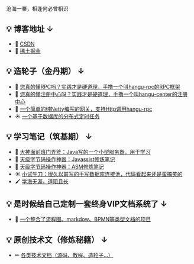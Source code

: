 沧海一粟，相逢何必曾相识

<h2>💡 博客地址 ↓</h2>

<ul>
    
<li>📃 <a href="https://blog.csdn.net/qq_27785239?type=blog">CSDN</a></li>
    
<li>📃 <a href="https://juejin.cn/user/2173083940028583/columns">稀土掘金</a></li>

</ul>

<h2>💡 造轮子（金丹期） ↓</h2>

<ul>

<li>🔨 <a href="https://github.com/yomea/hangu-rpc">您真的懂RPC吗？实践才是硬道理，手撸一个叫hangu-rpc的RPC框架</a></li>
    
<li>🍉 <a href="https://github.com/yomea/hangu-rpc">您真的懂注册中心吗？实践才是硬道理，手撸一个叫hangu-center的注册中心</a></li>
    
<li>🌙 <a href="https://github.com/yomea/hangu-gateway">一个简单的纯Netty编写的网关，支持Http调用hangu-rpc</a></li>
    
<li>☀ <a href="https://github.com/yomea/timer-task-scheduler">一个基于数据库的分布式定时任务</a></li>
  
</ul>

<h2 id="studyNote">💡 学习笔记（筑基期） ↓</h2>

<ul>

<li>🔨 <a href="https://github.com/yomea/httpServer">大神面前班门弄斧：Java写的一个小型服务器，用于学习</a></li>

<li>🍉 <a href="https://github.com/yomea/javassist">天级字节码操作神器：Javassist修炼笔记</a></li>

<li>🌙 <a href="https://github.com/yomea/hangu-gateway">天级字节码操作神器：ASM修炼笔记</a></li>

<li>☀ <a href="https://github.com/yomea/DataSource">小试牛刀：很久以前写的手写数据库连接池，代码看起来还是蛮搞笑的</a></li>

<li>🖌️ <a href="#studyNote">学海无涯，道阻且长</a></li>

</ul>

<h2>💡 是时候给自己定制一套终身VIP文档系统了 ↓</h2>

<ul>
    
<li>🍉 <a href="https://github.com/yomea/lx-doc">一个整合了流程图、markdow、BPMN等类型文档的项目</a></li>

</ul>
 
<h2>💡 原创技术文（修炼秘籍） ↓</h2>

<ul>

<li>✏ <a href="https://github.com/yomea/technical-documentation">各类技术文档（源码、教程、造轮子...）</a></li>

</ul>
